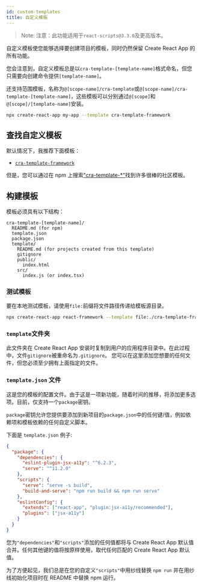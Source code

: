 ```yaml
---
id: custom-templates
title: 自定义模板
---
```


> Note: 注意：此功能适用于`react-scripts@3.3.0`及更高版本。

自定义模板使您能够选择要创建项目的模板，同时仍然保留 Create React App 的所有功能。

您会注意到，自定义模板总是以`cra-template-[template-name]`格式命名，但您只需要向创建命令提供`[template-name]`。

还支持范围模板，名称为`@[scope-name]/cra-template`或`@[scope-name]/cra-template-[template-name]`，这些模板可以分别通过`@[scope]`和`@[scope]/[template-name]`安装。

```sh
npx create-react-app my-app --template cra-template-framework
```

## 查找自定义模板

默认情况下，我推荐下面模板：

- [`cra-template-framework`](https://github.com/iRoySwift/cra-template-framework.git)

但是，您可以通过在 npm 上搜索["cra-template-\*"](https://www.npmjs.com/search?q=cra-template-*)找到许多很棒的社区模板。

## 构建模板

模板必须具有以下结构：

```
cra-template-[template-name]/
  README.md (for npm)
  template.json
  package.json
  template/
    README.md (for projects created from this template)
    gitignore
    public/
      index.html
    src/
      index.js (or index.tsx)
```

### 测试模板

要在本地测试模板，请使用`file:`前缀将文件路径传递给模板源目录。

```sh
npx create-react-app react-framework --template file:./cra-template-framework
```

### `template`文件夹

此文件夹在 Create React App 安装时复制到用户的应用程序目录中。在此过程中，文件`gitignore`被重命名为`.gitignore`。
您可以在这里添加您想要的任何文件，但您必须至少拥有上面指定的文件。

### `template.json` 文件

这是您的模板的配置文件。由于这是一项新功能，随着时间的推移，将添加更多选项。目前，仅支持一个`package`密钥。

`package`密钥允许您提供要添加到新项目的`package.json`中的任何键/值，例如依赖项和模板依赖的任何自定义脚本。

下面是 `template.json` 例子:

```json
{
  "package": {
    "dependencies": {
      "eslint-plugin-jsx-a11y": "^6.2.3",
      "serve": "^11.2.0"
    },
    "scripts": {
      "serve": "serve -s build",
      "build-and-serve": "npm run build && npm run serve"
    },
    "eslintConfig": {
      "extends": ["react-app", "plugin:jsx-a11y/recommended"],
      "plugins": ["jsx-a11y"]
    }
  }
}
```

您为`"dependencies"`和`"scripts"`添加的任何值都将与 Create React App 默认值合并。任何其他键的值将按原样使用，取代任何匹配的 Create React App 默认值。

为了方便起见，我们总是在您的自定义`"scripts"`中用纱线替换 `npm run` 并在用纱线初始化项目时在 README 中替换 npm 运行。
